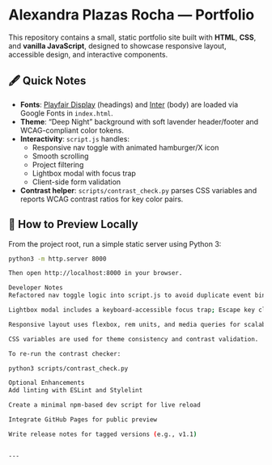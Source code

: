 # Alexandra Plazas Rocha — Portfolio

This repository contains a small, static portfolio site built with **HTML**, **CSS**, and **vanilla JavaScript**, designed to showcase responsive layout, accessible design, and interactive components.

## 🖋️ Quick Notes

- **Fonts**: [Playfair Display](https://fonts.google.com/specimen/Playfair+Display) (headings) and [Inter](https://fonts.google.com/specimen/Inter) (body) are loaded via Google Fonts in `index.html`.
- **Theme**: “Deep Night” background with soft lavender header/footer and WCAG-compliant color tokens.
- **Interactivity**: `script.js` handles:
  - Responsive nav toggle with animated hamburger/X icon
  - Smooth scrolling
  - Project filtering
  - Lightbox modal with focus trap
  - Client-side form validation
- **Contrast helper**: `scripts/contrast_check.py` parses CSS variables and reports WCAG contrast ratios for key color pairs.

## 🧪 How to Preview Locally

From the project root, run a simple static server using Python 3:

```bash
python3 -m http.server 8000

Then open http://localhost:8000 in your browser.

Developer Notes
Refactored nav toggle logic into script.js to avoid duplicate event bindings and improve maintainability.

Lightbox modal includes a keyboard-accessible focus trap; Escape key closes the modal.

Responsive layout uses flexbox, rem units, and media queries for scalable typography and mobile-friendly behavior.

CSS variables are used for theme consistency and contrast validation.

To re-run the contrast checker:

python3 scripts/contrast_check.py

Optional Enhancements
Add linting with ESLint and Stylelint

Create a minimal npm-based dev script for live reload

Integrate GitHub Pages for public preview

Write release notes for tagged versions (e.g., v1.1)


---


